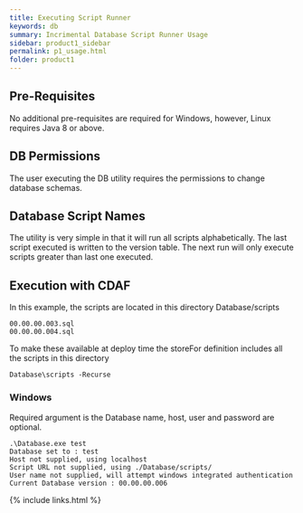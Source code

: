 ```yaml
---
title: Executing Script Runner
keywords: db
summary: Incrimental Database Script Runner Usage
sidebar: product1_sidebar
permalink: p1_usage.html
folder: product1
---
```


## Pre-Requisites

No additional pre-requisites are required for Windows, however, Linux requires Java 8 or above.

## DB Permissions

The user executing the DB utility requires the permissions to change database schemas.

## Database Script Names

The utility is very simple in that it will run all scripts alphabetically. The last script executed is written to the version table. The next run will only execute scripts greater than last one executed.

## Execution with CDAF

In this example, the scripts are located in this directory Database/scripts

    00.00.00.003.sql
    00.00.00.004.sql

To make these available at deploy time the storeFor definition includes all the scripts in this directory

    Database\scripts -Recurse

### Windows

Required argument is the Database name, host, user and password are optional.

```
.\Database.exe test
Database set to : test
Host not supplied, using localhost
Script URL not supplied, using ./Database/scripts/
User name not supplied, will attempt windows integrated authentication
Current Database version : 00.00.00.006
```


{% include links.html %}

